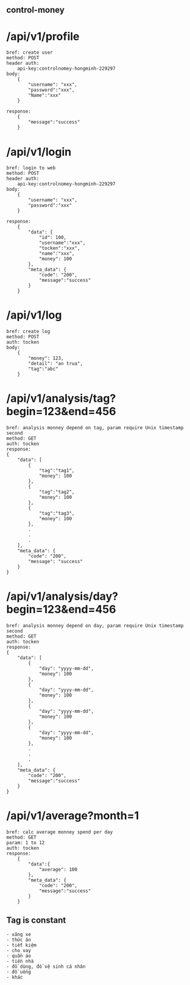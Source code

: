 ## control-money

# /api/v1/profile
    bref: create user
    method: POST
    header auth:
        api-key:controlnomey-hongminh-229297
    body:
        {
            "username": "xxx",
            "password":"xxx",
            "Name":"xxx"
        }
    
    response:
        {
            "message":"success"
        }

# /api/v1/login
    bref: login to web
    method: POST
    header auth:
        api-key:controlnomey-hongminh-229297
    body:
        {
            "username": "xxx",
            "password":"xxx"            
        }
    
    response:
        {
            "data": {
                "id": 100,
                "username":"xxx",
                "tocken":"xxx",
                "name":"xxx",
                "money": 100                                
            },
            "meta_data": {
                "code": "200",
                "message":"success"
            }
        }

# /api/v1/log
    bref: create log 
    method: POST
    auth: tocken
    body:
        {
            "money": 123,
            "detail": "an trua",
            "tag":"abc"
        } 

# /api/v1/analysis/tag?begin=123&end=456
    bref: analysis monney depend on tag, param require Unix timestamp second
    method: GET
    auth: tocken
    response:
    {
        "data": [
            {
                "tag":"tag1",
                "money": 100
            },
            {
                "tag":"tag2",
                "money": 100
            },
            {
                "tag":"tag3",
                "money": 100
            },
            .
            .
            .
        ],
        "meta_data": {
            "code": "200",
            "message": "success"
        }
    }
    
# /api/v1/analysis/day?begin=123&end=456
    bref: analysis monney depend on day, param require Unix timestamp second
    method: GET
    auth: tocken
    response:
    {
        "data": [
            {
                "day": "yyyy-mm-dd",
                "money": 100
            },
            {
                "day": "yyyy-mm-dd",
                "money": 100
            },
            {
                "day": "yyyy-mm-dd",
                "money": 100
            },
            {
                "day": "yyyy-mm-dd",
                "money": 100
            },
            .
            .
            .
        ],
        "meta_data": {
            "code": "200",
            "message":"success"
        }        
    }

# /api/v1/average?month=1
    bref: calc average monney spend per day
    method: GET
    param: 1 to 12
    auth: tocken
    response:
        {
            "data":{
                "average": 100
            },
            "meta_data": {
                "code": "200",
                "message":"success"
            }
        }
## Tag is constant
    - xăng xe
    - thức ăn 
    - tiết kiệm
    - cho vay
    - quần áo
    - tiền nhà
    - đồ dùng, đồ vệ sinh cá nhân
    - đồ uống
    - khác
    
